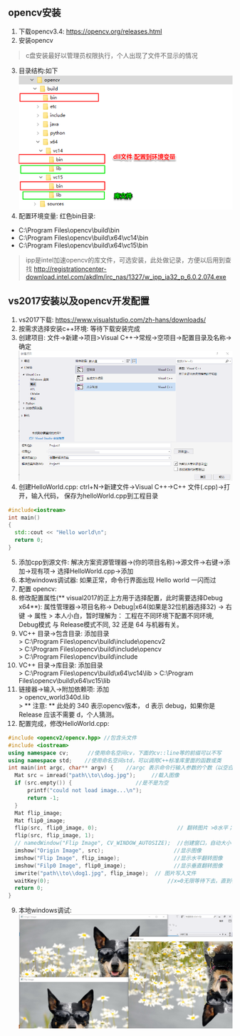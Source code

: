 opencv安装
----
1. 下载opencv3.4: <https://opencv.org/releases.html>
2. 安装opencv
  > c盘安装最好以管理员权限执行，个人出现了文件不显示的情况
3. 目录结构:如下 ![目录结构](ScreenClip.png)
4. 配置环境变量: 红色bin目录:
  - C:\Program Files\opencv\build\bin
  - C:\Program Files\opencv\build\x64\vc14\bin
  - C:\Program Files\opencv\build\x64\vc15\bin

> ipp是intel加速opencv的库文件，可选安装，此处做记录，方便以后用到查找 http://registrationcenter-download.intel.com/akdlm/irc_nas/1327/w_ipp_ia32_p_6.0.2.074.exe


vs2017安装以及opencv开发配置
----
1. vs2017下载: <https://www.visualstudio.com/zh-hans/downloads/>
2. 按需求选择安装c++环境: 等待下载安装完成
3. 创建项目: 文件->新建->项目>Visual C++->常规->空项目->配置目录及名称->确定
  ![创建项目](ScreenClip1.png)
4. 创建HelloWorld.cpp: ctrl+N->新建文件->Visual C++->C++ 文件(.cpp)->打开，输入代码， 保存为helloWorld.cpp到工程目录
  ``` c++
  #include<iostream>  
  int main()
  {
  	std::cout << "Hello world\n";
  	return 0;
  }
  ```
5. 添加cpp到源文件: 解决方案资源管理器->(你的项目名称)->源文件->右键->添加->现有项-> 选择HelloWorld.cpp->添加
6. 本地windows调试器: 如果正常，命令行界面出现 Hello world 一闪而过
7. 配置 opencv:
  1. 修改配置属性(** visual2017的正上方用于选择配置，此时需要选择Debug x64**): 属性管理器->项目名称-> Debug|x64(如果是32位机器选择32) -> 右键 -> 属性
    > 本人小白，暂时理解为： 工程在不同环境下配置不同环境, Debug模式 与 Release模式不同, 32 还是 64 与机器有关。
  2. VC++ 目录->包含目录: 添加目录  
    > C:\Program Files\opencv\build\include\opencv2  
    > C:\Program Files\opencv\build\include\opencv  
    > C:\Program Files\opencv\build\include
  3. VC++ 目录->库目录: 添加目录  
    > C:\Program Files\opencv\build\x64\vc14\lib
    > C:\Program Files\opencv\build\x64\vc15\lib
  4. 链接器->输入->附加依赖项: 添加  
    > opencv_world340d.lib  
    > ** 注意: ** 此处的 340 表示opencv版本， d 表示 debug，如果你是Release 应该不需要 d，个人猜测。
8. 配置完成，修改HelloWorld.cpp:
  ``` c++
  #include <opencv2/opencv.hpp> //包含头文件
  #include <iostream>    
  using namespace cv;      //使用命名空间cv，下面的cv::line等的前缀可以不写
  using namespace std;    //使用命名空间std，可以调用C++标准库里面的函数或类
  int main(int argc, char** argv) {    //argc 表示命令行输入参数的个数（以空白符分隔），argv中存储了所有的命令行参数
  	Mat src = imread("path\\to\\dog.jpg");     //载入图像
  	if (src.empty()) {                    //是不是为空
  		printf("could not load image...\n");
  		return -1;
  	}
  	Mat flip_image;
  	Mat flip0_image;
  	flip(src, flip0_image, 0);                         // 翻转图片 >0水平；==0垂直
  	flip(src, flip_image, 1);
  	// namedWindow("Flip Image", CV_WINDOW_AUTOSIZE);  //创建窗口，自动大小
  	imshow("Origin Image", src);                      //显示图像
  	imshow("Flip Image", flip_image);                 //显示水平翻转图像
  	imshow("Filp0 Image", flip0_image);               //显示垂直翻转图像
  	imwrite("path\\to\\dog1.jpg", flip_image);  // 图片写入文件
  	waitKey(0);                                     //x=0无限等待下去，直到有按键按下
  	return 0;
  }
  ```
9. 本地windows调试: ![狗图像显示](ScreenClip2.png)

